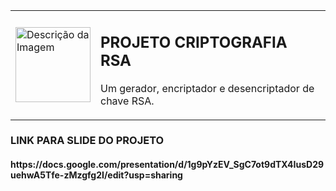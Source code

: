 <table>
  <tr>
    <td>
      <img src="https://github.com/user-attachments/assets/e1f0c3ad-6f3f-4d62-b60e-1125c1d4b26f" alt="Descrição da Imagem" width="120"/>
    </td>
    <td>
      <h2>PROJETO CRIPTOGRAFIA RSA</h2>
      <p>Um gerador, encriptador e desencriptador de chave RSA.</p>
    </td>
  </tr>
</table>

<h3> LINK PARA SLIDE DO PROJETO </h3>
<h4> https://docs.google.com/presentation/d/1g9pYzEV_SgC7ot9dTX4IusD29uehwA5Tfe-zMzgfg2I/edit?usp=sharing </h4>
